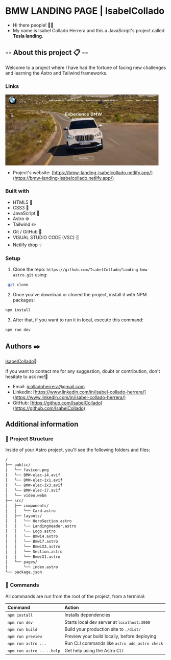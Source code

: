 # BMW LANDING PAGE | IsabelCollado

- Hi there people! 👋🏻
- My name is Isabel Collado Herrera and this a JavaScript's project called **Tesla landing**.

## -- About this project 📋 --

Welcome to a project where I have had the fortune of facing new challenges and learning the Astro and Tailwind frameworks.

### Links

<img align="center" src="./src/images/landing.png" alt="BMW landing" width="480" />

- Project's website: [https://bmw-landing-isabelcollado.netlify.app/](https://bmw-landing-isabelcollado.netlify.app/)

### Built with

- HTML5 📌
- CSS3 🔗
- JavaScript 🤖
- Astro ⊛
- Tailwind ✏️
- Git / GitHub 📂
- VISUAL STUDIO CODE (VSC) 🗄️
- Netlify drop 💡

### Setup

1. Clone the repo: `https://github.com/IsabelCollado/landing-bmw-astro.git` using:

```bash
 git clone
```

2. Once you've download or cloned the project, install it with NPM packages:

```bash
npm install
```

3.  After that, if you want to run it in local, execute this command:

```bash
npm run dev
```

## Authors ✒️

[IsabelCollado](https://www.github.com/IsabelCollado)🌺

If you want to contact me for any suggestion, doubt or contribution, don't hesitate to ask me!💬

- Email: [icolladoherrera@gmail.com](icolladoherrera@gamil.com)
- Linkedin: [https://www.linkedin.com/in/isabel-collado-herrera/](https://www.linkedin.com/in/isabel-collado-herrera/)
- GitHub: [https://github.com/IsabelCollado](https://github.com/IsabelCollado)

## Additional information

### 🚀 Project Structure

Inside of your Astro project, you'll see the following folders and files:

```
/
├── public/
│   └── favicon.png
│   └── BMW-elec-i4.avif
│   └── BMW-elec-ix1.avif
│   └── BMW-elec-ix3.avif
│   └── BMW-elec-i7.avif
│   └── video.webm
├── src/
│   ├── components/
│   │   └── Card.astro
│   ├── layouts/
│   │   └── HeroSection.astro
│   │   └── LandingHeader.astro
│   │   └── Logo.astro
│   │   └── Bmwi4.astro
│   │   └── Bmwi7.astro
│   │   └── BmwiX3.astro
│   │   └── Section.astro
│   │   └── BmwiX1.astro
│   └── pages/
│       └── index.astro
└── package.json
```

### 🧞 Commands

All commands are run from the root of the project, from a terminal:

| Command                   | Action                                           |
| :------------------------ | :----------------------------------------------- |
| `npm install`             | Installs dependencies                            |
| `npm run dev`             | Starts local dev server at `localhost:3000`      |
| `npm run build`           | Build your production site to `./dist/`          |
| `npm run preview`         | Preview your build locally, before deploying     |
| `npm run astro ...`       | Run CLI commands like `astro add`, `astro check` |
| `npm run astro -- --help` | Get help using the Astro CLI                     |
